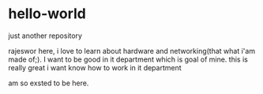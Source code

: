 # hello-world
just another repository

rajeswor here, i love to learn about hardware and networking(that what i'am made of;).
I want to be good in it department which is goal of mine.
this is really great i want know how to work in it department 


am so exsted to be here.
